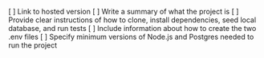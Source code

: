 [ ] Link to hosted version
[ ] Write a summary of what the project is
[ ] Provide clear instructions of how to clone, install dependencies, seed local database, and run tests
[ ] Include information about how to create the two .env files
[ ] Specify minimum versions of Node.js and Postgres needed to run the project
